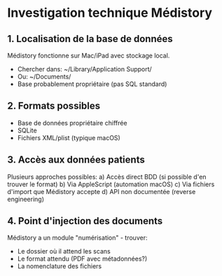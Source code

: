 # Investigation technique Médistory

## 1. Localisation de la base de données
Médistory fonctionne sur Mac/iPad avec stockage local.
- Chercher dans: ~/Library/Application Support/
- Ou: ~/Documents/
- Base probablement propriétaire (pas SQL standard)

## 2. Formats possibles
- Base de données propriétaire chiffrée
- SQLite
- Fichiers XML/plist (typique macOS)

## 3. Accès aux données patients
Plusieurs approches possibles:
a) Accès direct BDD (si possible d'en trouver le format)
b) Via AppleScript (automation macOS)
c) Via  fichiers d'import que Médistory accepte
d) API non documentée (reverse engineering)

## 4. Point d'injection des documents
Médistory a un module "numérisation" - trouver:
- Le dossier où il attend les scans
- Le format attendu (PDF avec métadonnées?)
- La nomenclature des fichiers
